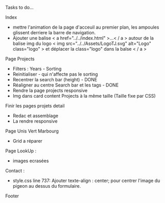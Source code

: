 Tasks to do...

Index
- mettre l'animation de la page d'acceuil au premier plan, les ampoules glissent derriere la barre de navigation.
- Ajouter une balise < a href="../../index.html" >...< / a > autour de la balise img du logo < img src="../../Assets/LogoTJ.svg" alt="Logo" class="logo" > et déplacer la class="logo" dans la balse < / a >

Page Projects 
- Filters : Years - Sorting
- Reinitialiser - qui n'affecte pas le sorting
- Recentrer la search bar (height) - DONE
- Réaligner au centre Search bar et les tags - DONE
- Rendre la page projects responsive
- Img dans card content Projects à la même taille (Taille fixe par CSS)

Finir les pages projets detail
- Redac et assemblage
- La rendre responsive

Page Unis Vert Marbourg
  - Grid a réparer

Page LookUp : 
- images ecrasées
 
Contact : 
- style.css line 737: Ajouter texte-align : center; pour centrer l'image du pigeon au dessus du formulaire.

Footer

